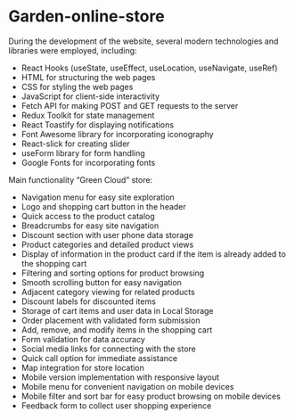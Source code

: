 # Garden-online-store

During the development of the website, several modern technologies and libraries were employed, including:
- React Hooks (useState, useEffect, useLocation, useNavigate, useRef)
- HTML for structuring the web pages
- CSS for styling the web pages
- JavaScript for client-side interactivity
- Fetch API for making POST and GET requests to the server
- Redux Toolkit for state management
- React Toastify for displaying notifications
- Font Awesome library for incorporating iconography
- React-slick for creating slider
- useForm library for form handling
- Google Fonts for incorporating fonts

Main functionality  “Green Cloud”  store:
- Navigation menu for easy site exploration
- Logo and shopping cart button in the header
- Quick access to the product catalog
- Breadcrumbs for easy site navigation
- Discount section with user phone data storage
- Product categories and detailed product views
- Display of information in the product card if the item is already added to the shopping cart
- Filtering and sorting options for product browsing
- Smooth scrolling button for easy navigation
- Adjacent category viewing for related products
- Discount labels for discounted items
- Storage of cart items and user data in Local Storage
- Order placement with validated form submission
- Add, remove, and modify items in the shopping cart
- Form validation for data accuracy
- Social media links for connecting with the store
- Quick call option for immediate assistance
- Map integration for store location
- Mobile version implementation with responsive layout
- Mobile menu for convenient navigation on mobile devices
- Mobile filter and sort bar for easy product browsing on mobile devices
- Feedback form to collect user shopping experience


